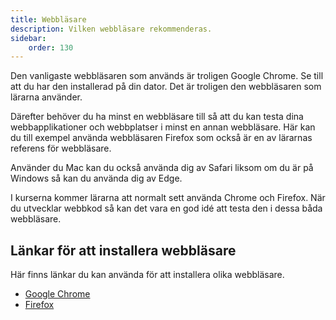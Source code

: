 ```yaml
---
title: Webbläsare
description: Vilken webbläsare rekommenderas.
sidebar:
    order: 130
---
```


Den vanligaste webbläsaren som används är troligen Google Chrome. Se till att du har den installerad på din dator. Det är troligen den webbläsaren som lärarna använder.

Därefter behöver du ha minst en webbläsare till så att du kan testa dina webbapplikationer och webbplatser i minst en annan webbläsare. Här kan du till exempel använda webbläsaren Firefox som också är en av lärarnas referens för webbläsare.

Använder du Mac kan du också använda dig av Safari liksom om du är på Windows så kan du använda dig av Edge.

I kurserna kommer lärarna att normalt sett använda Chrome och Firefox. När du utvecklar webbkod så kan det vara en god idé att testa den i dessa båda webbläsare.



## Länkar för att installera webbläsare

Här finns länkar du kan använda för att installera olika webbläsare.

* [Google Chrome](https://www.google.com/chrome/)
* [Firefox](https://www.mozilla.org/download)

